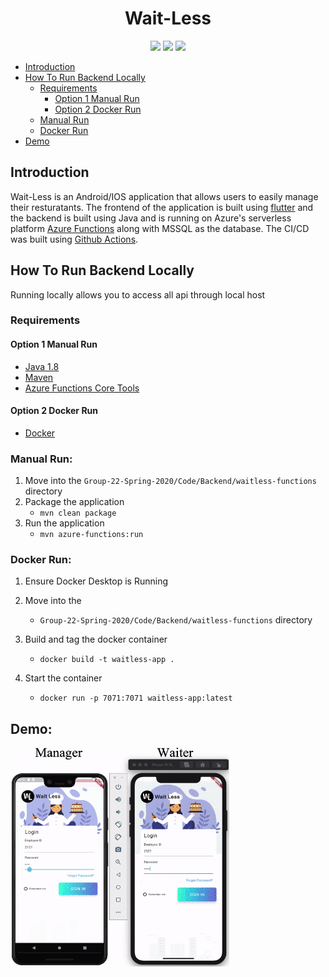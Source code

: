 # <div align="center"><b>Wait-Less</b></div>
<p align="center">
  <img src="https://github.com/bggolden11/Group-22-Spring-2020/workflows/Docker%20CI/badge.svg" />
  <img src="https://github.com/cs-440-at-uic/Group-22-Spring-2020/workflows/azure%20deploy%20CI/badge.svg" />
  <img src="https://github.com/cs-440-at-uic/Group-22-Spring-2020/workflows/SQL%20build/badge.svg" />
</p>                   
        

  - [Introduction](#introduction)
  - [How To Run Backend Locally](#how-to-run-backend-locally)
    - [Requirements](#requirements)
      - [Option 1 Manual Run](#option-1-manual-run)
      - [Option 2 Docker Run](#option-2-docker-run)
    - [Manual Run](#manual-run)
    - [Docker Run](#docker-run)
  - [Demo](#demo)


## Introduction
Wait-Less is an Android/IOS application that allows users to easily manage their resturatants. The frontend of the application is built using [flutter](https://flutter.dev/) and the backend is built using Java and is running on Azure's serverless platform [Azure Functions](https://azure.microsoft.com/en-us/services/functions/) along with MSSQL as the database. The CI/CD was built using [Github Actions](https://github.com/features/actions).

## How To Run Backend Locally
Running locally allows you to access all api through local host

### Requirements
#### Option 1 Manual Run

* [Java 1.8](https://www.oracle.com/java/technologies/javase-downloads.html)
* [Maven](https://maven.apache.org/download.cgi)
* [Azure Functions Core Tools](https://docs.microsoft.com/en-us/azure/azure-functions/functions-run-local?tabs=linux%2Ccsharp%2Cbash#v2)

#### Option 2 Docker Run
* [Docker](https://www.docker.com/products/docker-desktop)

### Manual Run:
  1. Move into the ```Group-22-Spring-2020/Code/Backend/waitless-functions``` directory
  2. Package the application 
      * ```mvn clean package```
  3. Run the application 
      * ```mvn azure-functions:run```

### Docker Run:
  1. Ensure Docker Desktop is Running
  2. Move into the 
      * ```Group-22-Spring-2020/Code/Backend/waitless-functions``` directory
  3. Build and tag the docker container 
      * ```docker build -t waitless-app .```
  4. Start the container 
      
      * ```docker run -p 7071:7071 waitless-app:latest ```

## Demo: 
<img src="demo.gif" width="350" height="350"/>

